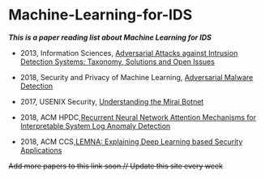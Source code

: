 # Machine-Learning-for-IDS
***This is a  paper reading list about Machine Learning for IDS***
 
* 2013, Information Sciences,  [Adversarial Attacks against Intrusion Detection Systems: Taxonomy, Solutions and Open Issues](http://pralab.diee.unica.it/sites/default/files/Corona-INS2013.pdf)  

* 2018, Security and Privacy of Machine Learning,  [Adversarial Malware Detection ](https://secml.github.io/class9/)
* 2017, USENIX Security, [Understanding the Mirai Botnet](https://www.usenix.org/system/files/conference/usenixsecurity17/sec17-antonakakis.pdf?_gclid=5b024b3b7304f5.75584304-5b024b3b730553.60141230&_utm_source=xakep&_utm_campaign=mention135460&_utm_medium=inline&_utm_content=lnk681856874400)

* 2018, ACM HPDC,[Recurrent Neural Network Attention Mechanisms for Interpretable System Log Anomaly Detection](https://arxiv.org/abs/1803.04967)

* 2018, ACM CCS,[LEMNA: Explaining Deep Learning based Security Applications](http://people.cs.vt.edu/gangwang/ccs18.pdf)

~~Add more papers to this link soon.// Update this site every week~~ 
